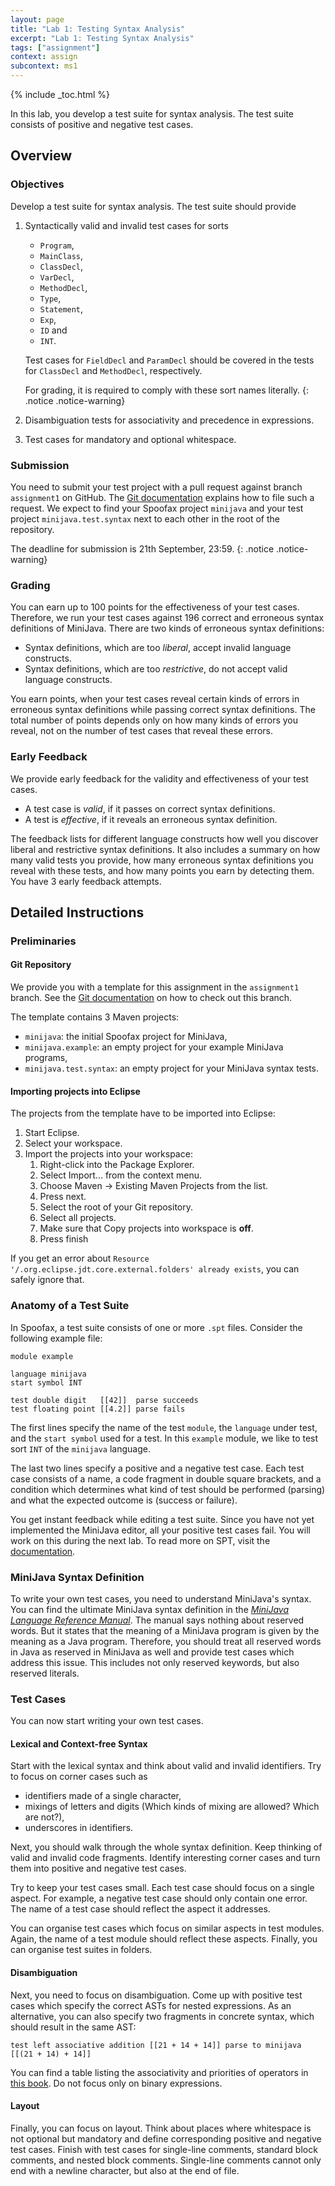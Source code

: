 ```yaml
---
layout: page
title: "Lab 1: Testing Syntax Analysis"
excerpt: "Lab 1: Testing Syntax Analysis"
tags: ["assignment"]
context: assign
subcontext: ms1
---
```


{% include _toc.html %}

In this lab, you develop a test suite for syntax analysis.
The test suite consists of positive and negative test cases.

## Overview

### Objectives

Develop a test suite for syntax analysis.
The test suite should provide

1.  Syntactically valid and invalid test cases for sorts
    * `Program`,
    * `MainClass`,
    * `ClassDecl`,
    * `VarDecl`,
    * `MethodDecl`,
    * `Type`,
    * `Statement`,
    * `Exp`,
    * `ID` and
    * `INT`.

    Test cases for `FieldDecl` and `ParamDecl` should be covered in the tests for `ClassDecl` and `MethodDecl`, respectively.

    For grading, it is required to comply with these sort names literally.
    {: .notice .notice-warning}

2. Disambiguation tests for associativity and precedence in expressions.
3. Test cases for mandatory and optional whitespace.

### Submission

You need to submit your test project with a pull request against branch `assignment1` on GitHub.
The [Git documentation](/documentation/git.html#submitting-an-assignment) explains how to file such a request.
We expect to find your Spoofax project `minijava` and your test project `minijava.test.syntax` next to each other in the root of the repository.

The deadline for submission is 21th September, 23:59.
{: .notice .notice-warning}

### Grading

You can earn up to 100 points for the effectiveness of your test cases.
Therefore, we run your test cases against 196 correct and erroneous syntax definitions of MiniJava.
There are two kinds of erroneous syntax definitions:

- Syntax definitions, which are too *liberal*, accept invalid language constructs.
- Syntax definitions, which are too *restrictive*, do not accept valid language constructs.

You earn points,
  when your test cases reveal certain kinds of errors in erroneous syntax definitions
  while passing correct syntax definitions.
The total number of points depends only on how many kinds of errors you reveal,
  not on the number of test cases that reveal these errors.

### Early Feedback

We provide early feedback for the validity and effectiveness of your test cases.

- A test case is *valid*, if it passes on correct syntax definitions.
- A test is *effective*, if it reveals an erroneous syntax definition.

The feedback lists for different language constructs how well you discover liberal and restrictive syntax definitions.
It also includes a summary on how many valid tests you provide, how many erroneous syntax definitions you reveal with these tests, and how many points you earn by detecting them.
You have 3 early feedback attempts.

## Detailed Instructions

### Preliminaries

#### Git Repository

We provide you with a template for this assignment in the `assignment1` branch.
See the [Git documentation](/documentation/git.html#template) on how to check out this branch.

The template contains 3 Maven projects:

* `minijava`: the initial Spoofax project for MiniJava,
* `minijava.example`: an empty project for your example MiniJava programs,
* `minijava.test.syntax`: an empty project for your MiniJava syntax tests.

#### Importing projects into Eclipse

The projects from the template have to be imported into Eclipse:

1. Start Eclipse.
2. Select your workspace.
3. Import the projects into your workspace:
    1. Right-click into the Package Explorer.
    2. Select Import... from the context menu.
    3. Choose Maven -> Existing Maven Projects from the list.
    4. Press next.
    5. Select the root of your Git repository.
    6. Select all projects.
    7. Make sure that Copy projects into workspace is **off**.
    8. Press finish

If you get an error about `Resource '/.org.eclipse.jdt.core.external.folders' already exists`, you can safely ignore that.

### Anatomy of a Test Suite

In Spoofax, a test suite consists of one or more `.spt` files.
Consider the following example file:

    module example

    language minijava
    start symbol INT

    test double digit   [[42]]  parse succeeds
    test floating point [[4.2]] parse fails

The first lines specify
  the name of the test `module`,
  the `language` under test,
  and the `start symbol` used for a test.
In this `example` module, we like to test sort `INT` of the `minijava` language.

The last two lines specify a positive and a negative test case.
Each test case consists of
  a name,
  a code fragment in double square brackets, and
  a condition which determines
  what kind of test should be performed (parsing) and
  what the expected outcome is (success or failure).

You get instant feedback while editing a test suite.
Since you have not yet implemented the MiniJava editor, all your positive test cases fail.
You will work on this during the next lab.
To read more on SPT, visit the [documentation](http://metaborg.org/en/latest/source/langdev/meta/lang/spt.html).

### MiniJava Syntax Definition

To write your own test cases, you need to understand MiniJava's syntax.
You can find the ultimate MiniJava syntax definition in the [*MiniJava Language Reference Manual*](http://www.cambridge.org/us/features/052182060X/mjreference/node1.html).
The manual says nothing about reserved words.
But it states that the meaning of a MiniJava program is given by the meaning as a Java program.
Therefore, you should treat all reserved words in Java as reserved in MiniJava as well and provide test cases which address this issue.
This includes not only reserved keywords, but also reserved literals.

### Test Cases

You can now start writing your own test cases.

#### Lexical and Context-free Syntax

Start with the lexical syntax and think about valid and invalid identifiers.
Try to focus on corner cases such as

* identifiers made of a single character,
* mixings of letters and digits (Which kinds of mixing are allowed? Which are not?),
* underscores in identifiers.

Next, you should walk through the whole syntax definition.
Keep thinking of valid and invalid code fragments.
Identify interesting corner cases and turn them into positive and negative test cases.

Try to keep your test cases small.
Each test case should focus on a single aspect.
For example, a negative test case should only contain one error.
The name of a test case should reflect the aspect it addresses.

You can organise test cases which focus on similar aspects in test modules.
Again, the name of a test module should reflect these aspects.
Finally, you can organise test suites in folders.

#### Disambiguation

Next, you need to focus on disambiguation.
Come up with positive test cases which specify the correct ASTs for nested expressions.
As an alternative, you can also specify two fragments in concrete syntax, which should result in the same AST:

    test left associative addition [[21 + 14 + 14]] parse to minijava [[(21 + 14) + 14]]

You can find a table listing the associativity and priorities of operators in [this book](http://introcs.cs.princeton.edu/java/11precedence/).
Do not focus only on binary expressions.

#### Layout

Finally, you can focus on layout.
Think about places where whitespace is not optional but mandatory and define corresponding positive and negative test cases.
Finish with test cases for single-line comments, standard block comments, and nested block comments.
Single-line comments cannot only end with a newline character, but also at the end of file.
